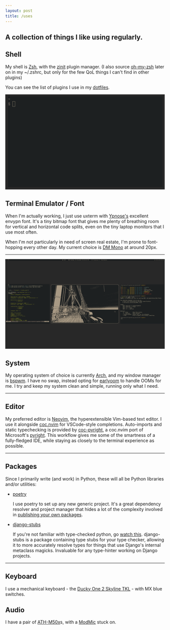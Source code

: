 ```yaml
---
layout: post
title: /uses
---
```

A collection of things I like using regularly.
---

## Shell
My shell is [Zsh](http://zsh.sourceforge.net/), with the [zinit](https://github.com/zdharma/zinit) plugin manager. (I also source [oh-my-zsh](https://github.com/ohmyzsh/ohmyzsh) later on in my ~/.zshrc, but only for the few QoL things I can't find in other plugins)

You can see the list of plugins I use in my [dotfiles](https://github.com/jerbob/dotfiles/blob/master/terminal/zsh/zshrc#L11-L20).

![terminal-1](/assets/terminal_1.gif)

## Terminal Emulator / Font
When I'm actually working, I just use uxterm with [Ypnose's](https://ywstd.fr/p/pj/) excellent envypn font. It's a tiny bitmap font that gives me plenty of breathing room for vertical and horizontal code splits, even on the tiny laptop monitors that I use most often.

When I'm not particularly in need of screen real estate, I'm prone to font-hopping every other day. My current choice is [DM Mono](https://github.com/googlefonts/dm-mono) at around 20px.

<hr>

![desktop](/assets/desktop.png)

## System
My operating system of choice is currently [Arch](https://www.archlinux.org/), and my window manager is [bspwm](https://github.com/baskerville/bspwm). I have no swap, instead opting for [earlyoom](https://github.com/rfjakob/earlyoom) to handle OOMs for me. I try and keep my system clean and simple, running only what I need.

<hr>

## Editor
My preferred editor is [Neovim](https://neovim.io/), the hyperextensible Vim-based text editor. I use it alongside [coc.nvim](https://github.com/neoclide/coc.nvim) for VSCode-style completions. Auto-imports and static typechecking is provided by [coc-pyright](https://github.com/fannheyward/coc-pyright), a coc.nvim port of Microsoft's [pyright](https://github.com/microsoft/pyright). This workflow gives me some of the smartness of a fully-fledged IDE, while staying as closely to the terminal experience as possible.

<hr>

## Packages
Since I primarily write (and work) in Python, these will all be Python libraries and/or utilities:
- [poetry](https://python-poetry.org/)

  I use poetry to set up any new generic project. It's a great dependency resolver and project manager that hides a lot of the complexity involved in [publishing your own packages](https://packaging.python.org/tutorials/packaging-projects/).

- [django-stubs](https://github.com/typeddjango/django-stubs)
  
  If you're not familiar with type-checked python, go [watch this](https://youtu.be/pMgmKJyWKn8). django-stubs is a package containing type stubs for your type checker, allowing it to more accurately resolve types for things that use Django's internal metaclass magicks. Invaluable for any type-hinter working on Django projects.

<hr>

## Keyboard
I use a mechanical keyboard - the [Ducky One 2 Skyline TKL](https://www.duckychannel.com.tw/en/Ducky-One2-Skyline-TKL) - with MX blue switches.

## Audio
I have a pair of [ATH-M50x](https://www.audio-technica.com/en-gb/ath-m50x)s, with a [ModMic](https://antlionaudio.com/products/modmic-uni) stuck on.
